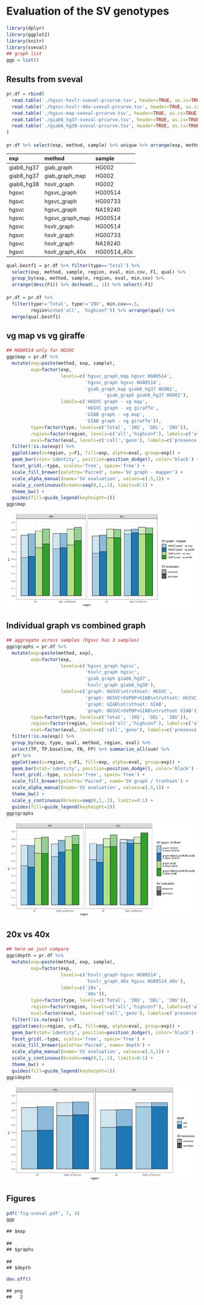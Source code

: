 Evaluation of the SV genotypes
================

``` r
library(dplyr)
library(ggplot2)
library(knitr)
library(sveval)
## graph list
ggp = list()
```

## Results from sveval

``` r
pr.df = rbind(
  read.table('./hgsvc-hsvlr-sveval-prcurve.tsv', header=TRUE, as.is=TRUE),
  read.table('./hgsvc-hsvlr-40x-sveval-prcurve.tsv', header=TRUE, as.is=TRUE) %>% mutate(method='hsvlr_graph_40x'),
  read.table('./hgsvc-map-sveval-prcurve.tsv', header=TRUE, as.is=TRUE),
  read.table('./giab6_hg37-sveval-prcurve.tsv', header=TRUE, as.is=TRUE),
  read.table('./giab6_hg38-sveval-prcurve.tsv', header=TRUE, as.is=TRUE)
)

pr.df %>% select(exp, method, sample) %>% unique %>% arrange(exp, method, sample) %>% kable(row.names=FALSE)
```

| exp         | method            | sample       |
| :---------- | :---------------- | :----------- |
| giab6\_hg37 | giab\_graph       | HG002        |
| giab6\_hg37 | giab\_graph\_map  | HG002        |
| giab6\_hg38 | hsvlr\_graph      | HG002        |
| hgsvc       | hgsvc\_graph      | HG00514      |
| hgsvc       | hgsvc\_graph      | HG00733      |
| hgsvc       | hgsvc\_graph      | NA19240      |
| hgsvc       | hgsvc\_graph\_map | HG00514      |
| hgsvc       | hsvlr\_graph      | HG00514      |
| hgsvc       | hsvlr\_graph      | HG00733      |
| hgsvc       | hsvlr\_graph      | NA19240      |
| hgsvc       | hsvlr\_graph\_40x | HG00514\_40x |

``` r
qual.bestf1 = pr.df %>% filter(type=='Total') %>%
  select(exp, method, sample, region, eval, min.cov, F1, qual) %>%
  group_by(exp, method, sample, region, eval, min.cov) %>%
  arrange(desc(F1)) %>% do(head(., 1)) %>% select(-F1)

pr.df = pr.df %>%
  filter(type!='Total', type!='INV', min.cov==.5,
         region%in%c('all', 'highconf')) %>% arrange(qual) %>%
  merge(qual.bestf1)
```

## vg map vs vg giraffe

``` r
## HG00514 only for HGSVC
ggp$map = pr.df %>%
  mutate(exp=paste(method, exp, sample),
         exp=factor(exp,
                    levels=c('hgsvc_graph_map hgsvc HG00514',
                             'hgsvc_graph hgsvc HG00514',
                             'giab_graph_map giab6_hg37 HG002',
                                    'giab_graph giab6_hg37 HG002'),
                    labels=c('HGSVC graph - vg map',
                             'HGSVC graph - vg giraffe',
                             'GIAB graph - vg map',
                             'GIAB graph - vg giraffe')),
         type=factor(type, levels=c('Total', 'INS', 'DEL', 'INV')),
         region=factor(region, levels=c('all','highconf'), labels=c('all', 'high-confidence')),
         eval=factor(eval, levels=c('call','geno'), labels=c('presence', 'genotype'))) %>%
  filter(!is.na(exp)) %>% 
  ggplot(aes(x=region, y=F1, fill=exp, alpha=eval, group=exp)) +
  geom_bar(stat='identity', position=position_dodge(), color='black') +
  facet_grid(.~type, scales='free', space='free') +
  scale_fill_brewer(palette='Paired', name='SV graph - mapper') +
  scale_alpha_manual(name='SV evaluation', values=c(.5,1)) +
  scale_y_continuous(breaks=seq(0,1,.1), limits=0:1) + 
  theme_bw() + 
  guides(fill=guide_legend(keyheight=1))
ggp$map
```

![](sv-evaluation_files/figure-gfm/map-1.png)<!-- -->

## Individual graph vs combined graph

``` r
## aggregate across samples (hgsvc has 3 samples)
ggp$graphs = pr.df %>%
  mutate(exp=paste(method, exp),
         exp=factor(exp,
                    levels=c('hgsvc_graph hgsvc',
                             'hsvlr_graph hgsvc',
                             'giab_graph giab6_hg37',
                             'hsvlr_graph giab6_hg38'),
                    labels=c('graph: HGSVC\ntruthset: HGSVC',
                             'graph: HGSVC+SVPOP+GIAB\ntruthset: HGSVC',
                             'graph: GIAB\ntruthset: GIAB',
                             'graph: HGSVC+SVPOP+GIAB\ntruthset GIAB')),
         type=factor(type, levels=c('Total', 'INS', 'DEL', 'INV')),
         region=factor(region, levels=c('all','highconf'), labels=c('all', 'high-confidence')),
         eval=factor(eval, levels=c('call','geno'), labels=c('presence', 'genotype'))) %>%
  filter(!is.na(exp)) %>% 
  group_by(exp, type, qual, method, region, eval) %>%
  select(TP, TP.baseline, FN, FP) %>% summarize_all(sum) %>%
  prf %>% 
  ggplot(aes(x=region, y=F1, fill=exp, alpha=eval, group=exp)) +
  geom_bar(stat='identity', position=position_dodge(), color='black') +
  facet_grid(.~type, scales='free', space='free') +
  scale_fill_brewer(palette='Paired', name='SV graph / truthset') +
  scale_alpha_manual(name='SV evaluation', values=c(.5,1)) +
  theme_bw() + 
  scale_y_continuous(breaks=seq(0,1,.1), limits=0:1) + 
  guides(fill=guide_legend(keyheight=2))
ggp$graphs
```

![](sv-evaluation_files/figure-gfm/graphs-1.png)<!-- -->

## 20x vs 40x

``` r
## here we just compare 
ggp$depth = pr.df %>%
  mutate(exp=paste(method, exp, sample),
         exp=factor(exp,
                    levels=c('hsvlr_graph hgsvc HG00514',
                             'hsvlr_graph_40x hgsvc HG00514_40x'),
                    labels=c('20x',
                             '40x')),
         type=factor(type, levels=c('Total', 'INS', 'DEL', 'INV')),
         region=factor(region, levels=c('all','highconf'), labels=c('all', 'high-confidence')),
         eval=factor(eval, levels=c('call','geno'), labels=c('presence', 'genotype'))) %>%
  filter(!is.na(exp)) %>% 
  ggplot(aes(x=region, y=F1, fill=exp, alpha=eval, group=exp)) +
  geom_bar(stat='identity', position=position_dodge(), color='black') +
  facet_grid(.~type, scales='free', space='free') +
  scale_fill_brewer(palette='Paired', name='depth') +
  scale_alpha_manual(name='SV evaluation', values=c(.5,1)) +
  scale_y_continuous(breaks=seq(0,1,.1), limits=0:1) + 
  theme_bw() + 
  guides(fill=guide_legend(keyheight=1))
ggp$depth
```

![](sv-evaluation_files/figure-gfm/depth-1.png)<!-- -->

## Figures

``` r
pdf('fig-sveval.pdf', 7, 4)
ggp
```

    ## $map

    ## 
    ## $graphs

    ## 
    ## $depth

``` r
dev.off()
```

    ## png 
    ##   2
